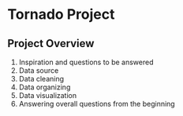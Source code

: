 # Tornado Project
## Project Overview
1.	Inspiration and questions to be answered
2.	Data source
3.	Data cleaning
4.	Data organizing
5.	Data visualization
6.	Answering overall questions from the beginning
